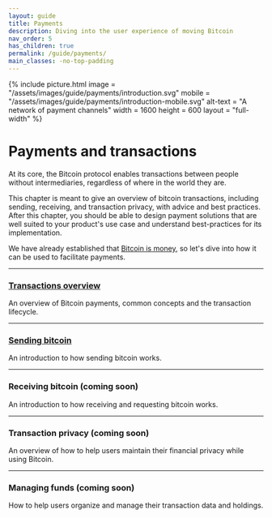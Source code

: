 ```yaml
---
layout: guide
title: Payments
description: Diving into the user experience of moving Bitcoin
nav_order: 5
has_children: true
permalink: /guide/payments/
main_classes: -no-top-padding
---
```


{% include picture.html
   image = "/assets/images/guide/payments/introduction.svg"
   mobile = "/assets/images/guide/payments/introduction-mobile.svg"
   alt-text = "A network of payment channels"
   width = 1600
   height = 600
   layout = "full-width"
%}

# Payments and transactions

At its core, the Bitcoin protocol enables transactions between people without intermediaries, regardless of where in the world they are.

This chapter is meant to give an overview of bitcoin transactions, including sending, receiving, and transaction privacy, with advice and best practices. After this chapter, you should be able to design payment solutions that are well suited to your product's use case and understand best-practices for its implementation.

We have already established that [Bitcoin is money](https://bitcoin.design/guide/getting-started/why-bitcoin-is-unique/#its-money-but-digital), so let's dive into how it can be used to facilitate payments.

---

### [Transactions overview](/guide/payments/transactions/)

An overview of Bitcoin payments, common concepts and the transaction lifecycle.

---

### [Sending bitcoin](/guide/payments/send/)

An introduction to how sending bitcoin works.

---

### Receiving bitcoin (coming soon)

An introduction to how receiving and requesting bitcoin works.

---

### Transaction privacy (coming soon)

An overview of how to help users maintain their financial privacy while using Bitcoin.

---

### Managing funds (coming soon)

How to help users organize and manage their transaction data and holdings.
